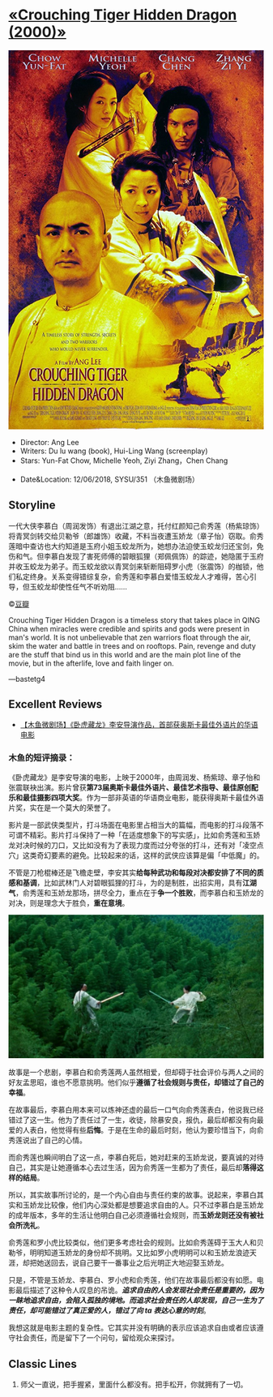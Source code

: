 # [&laquo;Crouching Tiger Hidden Dragon (2000)&raquo;](https://www.imdb.com/title/tt0190332/?ref_=fn_al_tt_2)

<div align="center"> <img src="./pics/crouching_tiger_hidden_dragon.jpg"> </div>

- Director: Ang Lee<br>
- Writers: Du lu wang (book), Hui-Ling Wang (screenplay)<br>
- Stars: Yun-Fat Chow, Michelle Yeoh, Ziyi Zhang，Chen Chang<br><br>
- Date&Location: 12/06/2018, SYSU/351 （木鱼微剧场）

## Storyline
一代大侠李慕白（周润发饰）有退出江湖之意，托付红颜知己俞秀莲（杨紫琼饰）将青冥剑转交给贝勒爷（郎雄饰）收藏，不料当夜遭玉娇龙（章子怡）窃取。俞秀莲暗中查访也大约知道是玉府小姐玉蛟龙所为，她想办法迫使玉蛟龙归还宝剑，免伤和气。但李慕白发现了害死师傅的碧眼狐狸（郑佩佩饰）的踪迹，她隐匿于玉府并收玉蛟龙为弟子。而玉蛟龙欲以青冥剑来斩断阻碍罗小虎（张震饰）的枷锁，他们私定终身。关系变得错综复杂，俞秀莲和李慕白爱惜玉蛟龙人才难得，苦心引导，但玉蛟龙却使性任气不听劝阻……<br>

©[豆瓣](https://movie.douban.com/subject/1301168/)

Crouching Tiger Hidden Dragon is a timeless story that takes place in QING China when miracles were credible and spirits and gods were present in man's world. It is not unbelievable that zen warriors float through the air, skim the water and battle in trees and on rooftops. Pain, revenge and duty are the stuff that bind us in this world and are the main plot line of the movie, but in the afterlife, love and faith linger on.

—bastetg4

## Excellent Reviews
- [【木鱼微剧场】《卧虎藏龙》李安导演作品，首部获奥斯卡最佳外语片的华语电影](https://www.bilibili.com/video/av37556785)

### 木鱼的短评摘录：
《卧虎藏龙》是李安导演的电影，上映于2000年，由周润发、杨紫琼、章子怡和张震联袂出演。影片曾获**第73届奥斯卡最佳外语片、最佳艺术指导、最佳原创配乐和最佳摄影四项大奖**。作为一部非英语的华语商业电影，能获得奥斯卡最佳外语片奖，实在是一个莫大的荣誉了。

影片是一部武侠类型片，打斗场面在电影里占相当大的篇幅，而电影的打斗段落不可谓不精彩。影片打斗保持了一种「在适度想象下的写实感」，比如俞秀莲和玉娇龙对决时候的刀口，又比如没有为了表现力度而过分夸张的打斗，还有对「凌空点穴」这类奇幻要素的避免。比较起来的话，这样的武侠应该算是偏「中低魔」的。

不管是刀枪棍棒还是飞檐走壁，李安其实**给每种武功和每段对决都安排了不同的质感和基调**，比如武林门人对碧眼狐狸的打斗，为的是制胜，出招实用，具有**江湖气**，俞秀莲和玉娇龙那场，拼尽全力，重点在于**争一个胜败**，而李慕白和玉娇龙的对决，则是理念大于胜负，**重在意境**。

<div align="center"> <img src="./pics/crouching_tiger_hidden_dragon_02.jpg" width="650"> </div>

故事是一个悲剧，李慕白和俞秀莲两人虽然相爱，但却碍于社会评价与两人之间的好友孟思昭，谁也不愿意挑明。他们似乎**遵循了社会规则与责任，却错过了自己的幸福**。

在故事最后，李慕白用本来可以炼神还虚的最后一口气向俞秀莲表白，他说我已经错过了这一生。他为了责任过了一生，收徒，除暴安良，报仇，最后却都没有向最爱的人表白，他觉得有些**后悔**。于是在生命的最后时刻，他认为要珍惜当下，向俞秀莲说出了自己的心情。

而俞秀莲也瞬间明白了这一点，李慕白死后，她对赶来的玉娇龙说，要真诚的对待自己，其实是让她遵循本心去过生活，因为俞秀莲一生都为了责任，最后却**落得这样的结局**。

所以，其实故事所讨论的，是一个内心自由与责任约束的故事。说起来，李慕白其实和玉娇龙比较像，他们内心深处都是想要追求自由的人。只不过李慕白是玉娇龙的成年版本，多年的生活让他明白自己必须遵循社会规则，而**玉娇龙则还没有被社会所洗礼**。

俞秀莲和罗小虎比较类似，他们更多考虑社会的规则。比如俞秀莲碍于玉大人和贝勒爷，明明知道玉娇龙的身份却不挑明。又比如罗小虎明明可以和玉娇龙浪迹天涯，却把她送回去，说自己要干一番事业之后光明正大地迎娶玉娇龙。

只是，不管是玉娇龙、李慕白、罗小虎和俞秀莲，他们在故事最后都没有如愿。电影最后描述了这种令人叹息的吊诡。***追求自由的人会发现社会责任是重要的，因为一眛地追求自由，会陷入孤独的境地。而追求社会责任的人却发现，自己一生为了责任，却可能错过了真正爱的人，错过了向 ta 表达心意的时刻***。

我想这就是电影主题的复杂性。它其实并没有明确的表示应该追求自由或者应该遵守社会责任，而是留下了一个问句，留给观众来探讨。


## Classic Lines
1. 师父一直说，把手握紧，里面什么都没有。把手松开，你就拥有了一切。